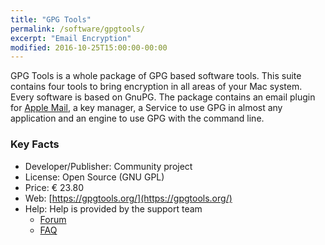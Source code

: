 ```yaml
---
title: "GPG Tools"
permalink: /software/gpgtools/
excerpt: "Email Encryption"
modified: 2016-10-25T15:00:00-00:00
---
```


GPG Tools is a whole package of GPG based software tools. This suite contains four tools to bring encryption in all areas of your Mac system. Every software is based on GnuPG. The package contains an email plugin for [Apple Mail](https://support.apple.com/mail), a key manager, a Service to use GPG in almost any application and an engine to use GPG with the command line.

### Key Facts

* Developer/Publisher: Community project
* License: Open Source (GNU GPL)
* Price: € 23.80
* Web: [https://gpgtools.org/](https://gpgtools.org/)
* Help: Help is provided by the support team
	* [Forum](https://gpgtools.tenderapp.com/)
	* [FAQ](https://gpgtools.tenderapp.com/kb/faq)
